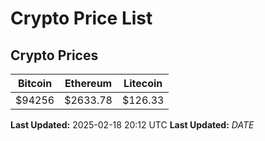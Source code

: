 # Crypto Price List

## Crypto Prices
| Bitcoin | Ethereum | Litecoin |
| ------- | -------- | -------- |
| $94256 | $2633.78 | $126.33 |
**Last Updated:** 2025-02-18 20:12 UTC
**Last Updated:** $DATE$
